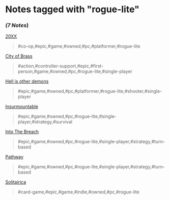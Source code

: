 # Notes tagged with "rogue-lite"

### _(7 Notes_)

[20XX](./../20XX.html)
> #co-op,#epic,#game,#owned,#pc,#platformer,#rogue-lite

[City of Brass](./../City%20of%20Brass.html)
> #action,#controller-support,#epic,#first-person,#game,#owned,#pc,#rogue-lite,#single-player

[Hell is other demons](./../Hell%20is%20other%20demons.html)
> #epic,#game,#owned,#pc,#platformer,#rogue-lite,#shooter,#single-player

[Insurmountable](./../Insurmountable.html)
> #epic,#game,#owned,#pc,#rogue-lite,#single-player,#strategy,#survival

[Into The Breach](./../Into%20The%20Breach.html)
> #epic,#game,#owned,#pc,#rogue-lite,#single-player,#strategy,#turn-based

[Pathway](./../Pathway.html)
> #epic,#game,#owned,#pc,#rogue-lite,#single-player,#strategy,#turn-based

[Solitairica](./../Solitairica.html)
> #card-game,#epic,#game,#indie,#owned,#pc,#rogue-lite

